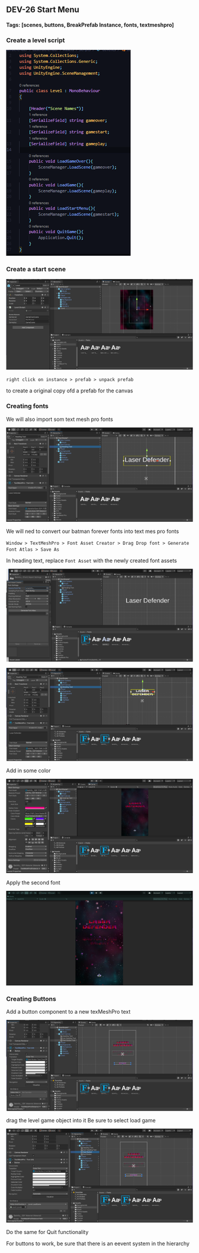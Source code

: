 ## DEV-26 Start Menu
#### Tags: [scenes, buttons, BreakPrefab Instance, fonts, textmeshpro]

### Create a level script

![](../images/DEV-26-A.png)

### Create a start scene

![](../images/DEV-26-B.png)

`right click on instance > prefab > unpack prefab`

to create a original copy ofd a prefab for the canvas

### Creating fonts

We will also import som text mesh pro fonts

![](../images/DEV-26-C.png)

We will ned to convert our batman forever fonts into text mes pro fonts

`Window > TextMeshPro > Font Asset Creator > Drag Drop font > Generate Font Atlas > Save As`

In heading text, replace `Font Asset` with the newly created font assets

![](../images/DEV-26-D.png)

![](../images/DEV-26-E.png)

Add in some color

![](../images/DEV-26-F.png)

Apply the second font

![](../images/DEV-26-G.png)

### Creating Buttons

Add a button component to a new texMeshPro text

![](../images/DEV-26-H.png)

drag the level game object into it
Be sure to select load game

![](../images/DEV-26-I.png)

Do the same for Quit functionality

For buttons to work, be sure that there is an eevent system in the hierarchy